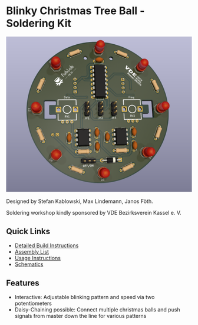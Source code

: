 # Blinky Christmas Tree Ball - Soldering Kit

![PCB Front Side](/documentation/images/front_small_low_res.png)

Designed by Stefan Kablowski, Max Lindemann, Janos Föth.

Soldering workshop kindly sponsored by VDE Bezirksverein Kassel e. V.

## Quick Links

- [Detailed Build Instructions](/documentation/Build%20Instructions.md)
- [Assembly List](/documentation/Assembly%20List.md)
- [Usage Instructions](/documentation/Usage%20Instructions.md)
- [Schematics](/documentation/schematics.md)
<!-- - [Interactive BOM]() -->

## Features
- Interactive: Adjustable blinking pattern and speed via two potentiometers
- Daisy-Chaining possible: Connect multiple christmas balls and push signals from master down the line for various patterns

